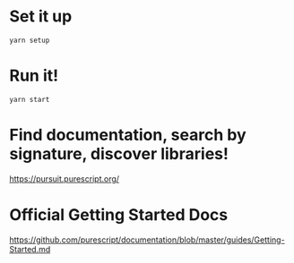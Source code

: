 # Set it up
`yarn setup`

# Run it!
`yarn start`

# Find documentation, search by signature, discover libraries!
https://pursuit.purescript.org/

# Official Getting Started Docs
https://github.com/purescript/documentation/blob/master/guides/Getting-Started.md
